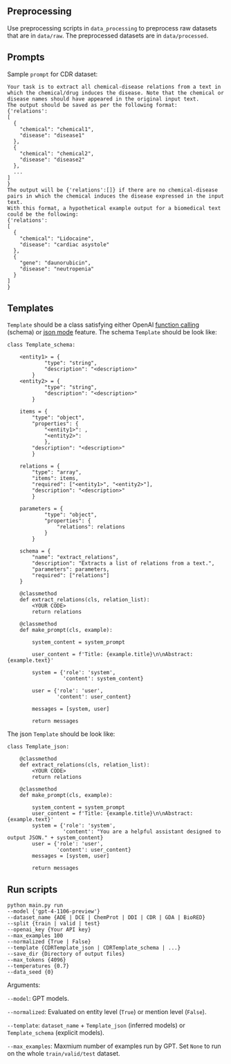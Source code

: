 ## Preprocessing

Use preprocessing scripts in `data_processing` to preprocess raw datasets that are in `data/raw`. The preprocessed datasets are in `data/processed`.

## Prompts

Sample `prompt` for CDR dataset:
```
Your task is to extract all chemical-disease relations from a text in which the chemical/drug induces the disease. Note that the chemical or disease names should have appeared in the original input text.
The output should be saved as per the following format:
{'relations':
[
  {
    "chemical": "chemical1",
    "disease": "disease1"
  },
  {
    "chemical": "chemical2",
    "disease": "disease2"
  },
  ...
]
}
The output will be {'relations':[]} if there are no chemical-disease pairs in which the chemical induces the disease expressed in the input text.
With this format, a hypothetical example output for a biomedical text could be the following:
{'relations':
[
  {
    "chemical": "Lidocaine",
    "disease": "cardiac asystole"
  },
  {
    "gene": "daunorubicin",
    "disease": "neutropenia"
  }
]
}
```
## Templates
`Template` should be a class satisfying either OpenAI [function calling](https://platform.openai.com/docs/guides/function-calling) (schema) or [json mode](https://platform.openai.com/docs/guides/text-generation/json-mode) feature.
The schema `Template` should be look like:
```
class Template_schema:
        
    <entity1> = {
            "type": "string",
            "description": "<description>"
        }
    <entity2> = {
            "type": "string",
            "description": "<description>"
        }
    
    items = {
        "type": "object",
        "properties": {
            "<entity1>": ,
            "<entity2>": 
            },
        "description": "<description>"
        }
    
    relations = {
        "type": "array",
        "items": items,
        "required": ["<entity1>", "<entity2>"],
        "description": "<description>"
        }
    
    parameters = {
            "type": "object",
            "properties": {
                "relations": relations
            }
        }

    schema = {
        "name": "extract_relations",
        "description": "Extracts a list of relations from a text.",
        "parameters": parameters,
        "required": ["relations"]
    }

    @classmethod
    def extract_relations(cls, relation_list):
        <YOUR CODE>
        return relations
    
    @classmethod
    def make_prompt(cls, example):
        
        system_content = system_prompt
        
        user_content = f'Title: {example.title}\n\nAbstract: {example.text}'
        
        system = {'role': 'system',
                  'content': system_content}
        
        user = {'role': 'user',
                'content': user_content}
        
        messages = [system, user]

        return messages

```
The json `Template` should be look like:
```
class Template_json:

    @classmethod
    def extract_relations(cls, relation_list):
        <YOUR CODE>
        return relations
    
    @classmethod
    def make_prompt(cls, example):
        
        system_content = system_prompt
        user_content = f'Title: {example.title}\n\nAbstract: {example.text}'
        system = {'role': 'system',
                  'content': "You are a helpful assistant designed to output JSON." + system_content}
        user = {'role': 'user',
                'content': user_content}
        messages = [system, user]

        return messages
```



## Run scripts

```
python main.py run
--model {'gpt-4-1106-preview'}
--dataset_name {ADE | DCE | ChemProt | DDI | CDR | GDA | BioRED}
--split {train | valid | test}
--openai_key {Your API key}
--max_examples 100
--normalized {True | False}
--template {CDRTemplate_json | CDRTemplate_schema | ...}
--save_dir {Directory of output files}
--max_tokens {4096}
--temperatures {0.7}
--data_seed {0}
```

Arguments:

`--model`: GPT models.

`--normalized`: Evaluated on entity level (`True`) or mention level (`False`).

`--template`: `dataset_name` + `Template_json` (inferred models) or `Template_schema` (explicit models). 

`--max_examples`: Maxmium number of examples run by GPT. Set `None` to run on the whole `train/valid/test` dataset.
